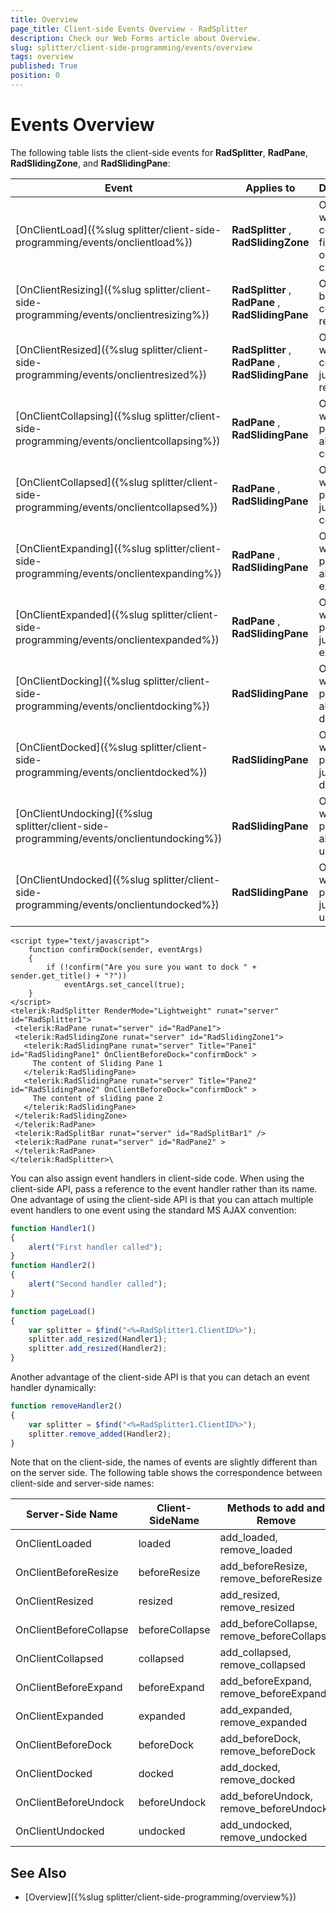 ```yaml
---
title: Overview
page_title: Client-side Events Overview - RadSplitter
description: Check our Web Forms article about Overview.
slug: splitter/client-side-programming/events/overview
tags: overview
published: True
position: 0
---
```


# Events Overview

The following table lists the client-side events for **RadSplitter**, **RadPane**, **RadSlidingZone**, and **RadSlidingPane**:

| Event | Applies to | Description |
| ------ | ------ | ------ |
|[OnClientLoad]({%slug splitter/client-side-programming/events/onclientload%})| **RadSplitter** , **RadSlidingZone** |Occurs when the control is first loaded on the client.|
|[OnClientResizing]({%slug splitter/client-side-programming/events/onclientresizing%})| **RadSplitter** , **RadPane** , **RadSlidingPane** |Occurs before the control is resized.|
|[OnClientResized]({%slug splitter/client-side-programming/events/onclientresized%})| **RadSplitter** , **RadPane** , **RadSlidingPane** |Occurs when the control has just been resized.|
|[OnClientCollapsing]({%slug splitter/client-side-programming/events/onclientcollapsing%})| **RadPane** , **RadSlidingPane** |Occurs when the pane is about to be collapsed.|
|[OnClientCollapsed]({%slug splitter/client-side-programming/events/onclientcollapsed%})| **RadPane** , **RadSlidingPane** |Occurs when the pane has just been collapsed.|
|[OnClientExpanding]({%slug splitter/client-side-programming/events/onclientexpanding%})| **RadPane** , **RadSlidingPane** |Occurs when the pane is about to be expanded|
|[OnClientExpanded]({%slug splitter/client-side-programming/events/onclientexpanded%})| **RadPane** , **RadSlidingPane** |Occurs when the pane has just been expanded.|
|[OnClientDocking]({%slug splitter/client-side-programming/events/onclientdocking%})| **RadSlidingPane** |Occurs when the pane is about to be docked.|
|[OnClientDocked]({%slug splitter/client-side-programming/events/onclientdocked%})| **RadSlidingPane** |Occurs when the pane has just been docked.|
|[OnClientUndocking]({%slug splitter/client-side-programming/events/onclientundocking%})| **RadSlidingPane** |Occurs when the pane is about to be undocked.|
|[OnClientUndocked]({%slug splitter/client-side-programming/events/onclientundocked%})| **RadSlidingPane** |Occurs when the pane has just been undocked.|

````ASP.NET
<script type="text/javascript">
	function confirmDock(sender, eventArgs)
	{
		if (!confirm("Are you sure you want to dock " + sender.get_title() + "?"))
			eventArgs.set_cancel(true);
	}
</script>
<telerik:RadSplitter RenderMode="Lightweight" runat="server" id="RadSplitter1">
 <telerik:RadPane runat="server" id="RadPane1">
 <telerik:RadSlidingZone runat="server" id="RadSlidingZone1">
   <telerik:RadSlidingPane runat="server" Title="Pane1" id="RadSlidingPane1" OnClientBeforeDock="confirmDock" >
	 The content of Sliding Pane 1
   </telerik:RadSlidingPane>
   <telerik:RadSlidingPane runat="server" Title="Pane2" id="RadSlidingPane2" OnClientBeforeDock="confirmDock" >
	 The content of sliding pane 2
   </telerik:RadSlidingPane>
 </telerik:RadSlidingZone>
 </telerik:RadPane>
 <telerik:RadSplitBar runat="server" id="RadSplitBar1" />
 <telerik:RadPane runat="server" id="RadPane2" >
 </telerik:RadPane>
</telerik:RadSplitter>\
````



You can also assign event handlers in client-side code. When using the client-side API, pass a reference to the event handler rather than its name. One advantage of using the client-side API is that you can attach multiple event handlers to one event using the standard MS AJAX convention:

````JavaScript
function Handler1()
{
	alert("First handler called");
}
function Handler2()
{
	alert("Second handler called");
}

function pageLoad()
{
	var splitter = $find("<%=RadSplitter1.ClientID%>");
	splitter.add_resized(Handler1);
	splitter.add_resized(Handler2);
}		
````


Another advantage of the client-side API is that you can detach an event handler dynamically:

````JavaScript
function removeHandler2()
{
	var splitter = $find("<%=RadSplitter1.ClientID%>");   
	splitter.remove_added(Handler2);
}
````

Note that on the client-side, the names of events are slightly different than on the server side. The following table shows the correspondence between client-side and server-side names:

| Server-Side Name | Client-SideName | Methods to add and Remove |
| ------ | ------ | ------ |
|OnClientLoaded|loaded|add_loaded, remove_loaded|
|OnClientBeforeResize|beforeResize|add_beforeResize, remove_beforeResize|
|OnClientResized|resized|add_resized, remove_resized|
|OnClientBeforeCollapse|beforeCollapse|add_beforeCollapse, remove_beforeCollapse|
|OnClientCollapsed|collapsed|add_collapsed, remove_collapsed|
|OnClientBeforeExpand|beforeExpand|add_beforeExpand, remove_beforeExpand|
|OnClientExpanded|expanded|add_expanded, remove_expanded|
|OnClientBeforeDock|beforeDock|add_beforeDock, remove_beforeDock|
|OnClientDocked|docked|add_docked, remove_docked|
|OnClientBeforeUndock|beforeUndock|add_beforeUndock, remove_beforeUndock|
|OnClientUndocked|undocked|add_undocked, remove_undocked|

## See Also

 * [Overview]({%slug splitter/client-side-programming/overview%})
